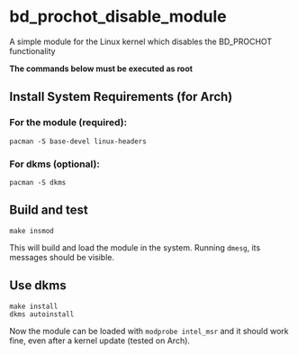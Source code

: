 # bd_prochot_disable_module
A simple module for the Linux kernel which disables the BD_PROCHOT functionality

<b>The commands below must be executed as root</b>
<br/>

## Install System Requirements (for Arch)
  ### For the module (required):
    pacman -S base-devel linux-headers
  
  ### For dkms (optional):
    pacman -S dkms

## Build and test
    make insmod
This will build and load the module in the system. Running `dmesg`, its messages should be visible.

## Use dkms
    make install
    dkms autoinstall
Now the module can be loaded with `modprobe intel_msr` and it should work fine, even after a kernel update (tested on Arch).

